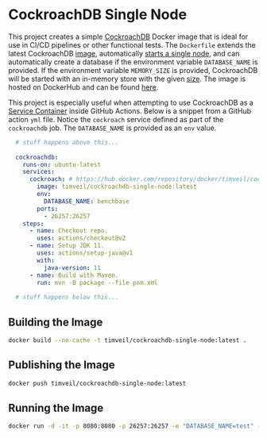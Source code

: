 # CockroachDB Single Node
This project creates a simple [CockroachDB](https://www.cockroachlabs.com/) Docker image that is ideal for use in CI/CD pipelines or other functional tests.  The `Dockerfile` extends the latest CockroachDB [image](https://hub.docker.com/r/cockroachdb/cockroach), automatically [starts a single node](https://www.cockroachlabs.com/docs/stable/cockroach-start-single-node.html), and can automatically create a database if the environment variable `DATABASE_NAME` is provided.  If the environment variable `MEMORY_SIZE` is provided, CockroachDB will be started with an in-memory store with the given [size](https://www.cockroachlabs.com/docs/stable/cockroach-start-single-node.html#store).  The image is hosted on DockerHub and can be found [here](https://hub.docker.com/repository/docker/timveil/cockroachdb-single-node).

This project is especially useful when attempting to use CockroachDB as a [Service Container](https://docs.github.com/en/actions/using-containerized-services/about-service-containers) inside GitHub Actions.  Below is a snippet from a GitHub action `yml` file.  Notice the `cockroach` service defined as part of the `cockroachdb` job.  The `DATABASE_NAME` is provided as an `env` value.

```yaml
  # stuff happens above this...
  
  cockroachdb:
    runs-on: ubuntu-latest
    services:
      cockroach: # https://hub.docker.com/repository/docker/timveil/cockroachdb-single-node
        image: timveil/cockroachdb-single-node:latest
        env:
          DATABASE_NAME: benchbase
        ports:
          - 26257:26257
    steps:
      - name: Checkout repo.
        uses: actions/checkout@v2
      - name: Setup JDK 11.
        uses: actions/setup-java@v1
        with:
          java-version: 11
      - name: Build with Maven.
        run: mvn -B package --file pom.xml
  
  # stuff happens below this...
```

## Building the Image
```bash
docker build --no-cache -t timveil/cockroachdb-single-node:latest .
```

## Publishing the Image
```bash
docker push timveil/cockroachdb-single-node:latest
```

## Running the Image
```bash
docker run -d -it -p 8080:8080 -p 26257:26257 -e "DATABASE_NAME=test" -e "MEMORY_SIZE=.5" timveil/cockroachdb-single-node:latest
```